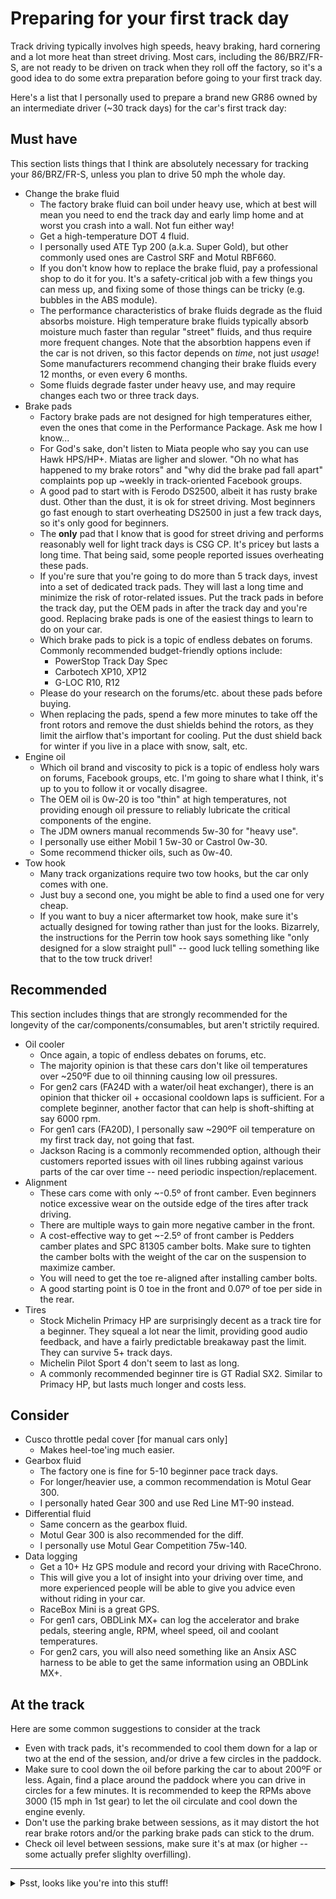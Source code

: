 # Preparing for your first track day

Track driving typically involves high speeds, heavy braking, hard cornering and
a lot more heat than street driving. Most cars, including the 86/BRZ/FR-S, are
not ready to be driven on track when they roll off the factory, so it's a good
idea to do some extra preparation before going to your first track day.

Here's a list that I personally used to prepare a brand new GR86 owned by an
intermediate driver (~30 track days) for the car's first track day:

## Must have

This section lists things that I think are absolutely necessary for tracking
your 86/BRZ/FR-S, unless you plan to drive 50 mph the whole day.

* Change the brake fluid
  * The factory brake fluid can boil under heavy use, which at best will mean
    you need to end the track day and early limp home and at worst you crash
    into a wall. Not fun either way!
  * Get a high-temperature DOT 4 fluid.
  * I personally used ATE Typ 200 (a.k.a. Super Gold), but other commonly used
    ones are Castrol SRF and Motul RBF660.
  * If you don't know how to replace the brake fluid, pay a professional shop to
    do it for you. It's a safety-critical job with a few things you can mess up,
    and fixing some of those things can be tricky (e.g. bubbles in the ABS
    module).
  * The performance characteristics of brake fluids degrade as the fluid absorbs
    moisture. High temperature brake fluids typically absorb moisture much faster
    than regular "street" fluids, and thus require more frequent changes. Note that
    the absorbtion happens even if the car is not driven, so this factor depends
    on *time*, not just *usage*! Some manufacturers recommend changing their brake
    fluids every 12 months, or even every 6 months.
  * Some fluids degrade faster under heavy use, and may require changes each two
    or three track days.
* Brake pads
  * Factory brake pads are not designed for high temperatures either, even the
    ones that come in the Performance Package. Ask me how I know...
  * For God's sake, don't listen to Miata people who say you can use Hawk
    HPS/HP+. Miatas are ligher and slower. "Oh no what has happened to my brake
    rotors" and "why did the brake pad fall apart" complaints pop up ~weekly in
    track-oriented Facebook groups.
  * A good pad to start with is Ferodo DS2500, albeit it has rusty brake dust.
    Other than the dust, it is ok for street driving. Most beginners go fast
    enough to start overheating DS2500 in just a few track days, so it's only
    good for beginners.
  * The **only** pad that I know that is good for street driving and performs
    reasonably well for light track days is CSG CP. It's pricey but lasts a long
    time. That being said, some people reported issues overheating these pads.
  * If you're sure that you're going to do more than 5 track days, invest into a
    set of dedicated track pads. They will last a long time and minimize the
    risk of rotor-related issues. Put the track pads in before the track day,
    put the OEM pads in after the track day and you're good. Replacing brake
    pads is one of the easiest things to learn to do on your car.
  * Which brake pads to pick is a topic of endless debates on forums. Commonly
    recommended budget-friendly options include:
    * PowerStop Track Day Spec
    * Carbotech XP10, XP12
    * G-LOC R10, R12
  * Please do your research on the forums/etc. about these pads before buying.
  * When replacing the pads, spend a few more minutes to take off the front
    rotors and remove the dust shields behind the rotors, as they limit the
    airflow that's important for cooling. Put the dust shield back for winter if
    you live in a place with snow, salt, etc.
* Engine oil
  * Which oil brand and viscosity to pick is a topic of endless holy wars on
    forums, Facebook groups, etc. I'm going to share what I think, it's up to
    you to follow it or vocally disagree.
  * The OEM oil is 0w-20 is too "thin" at high temperatures, not providing
    enough oil pressure to reliably lubricate the critical components of the
    engine.
  * The JDM owners manual recommends 5w-30 for "heavy use".
  * I personally use either Mobil 1 5w-30 or Castrol 0w-30.
  * Some recommend thicker oils, such as 0w-40.
* Tow hook
  * Many track organizations require two tow hooks, but the car only comes with
    one.
  * Just buy a second one, you might be able to find a used one for very cheap.
  * If you want to buy a nicer aftermarket tow hook, make sure it's actually
    designed for towing rather than just for the looks. Bizarrely, the
    instructions for the Perrin tow hook says something like "only designed for
    a slow straight pull" -- good luck telling something like that to the tow
    truck driver!

## Recommended

This section includes things that are strongly recommended for the longevity of
the car/components/consumables, but aren't strictily required.

* Oil cooler
  * Once again, a topic of endless debates on forums, etc.
  * The majority opinion is that these cars don't like oil temperatures over
    ~250ºF due to oil thinning causing low oil pressures.
  * For gen2 cars (FA24D with a water/oil heat exchanger), there is an opinion
    that thicker oil + occasional cooldown laps is sufficient. For a complete
    beginner, another factor that can help is shoft-shifting at say 6000 rpm.
  * For gen1 cars (FA20D), I personally saw ~290ºF oil temperature on my first
    track day, not going that fast.
  * Jackson Racing is a commonly recommended option, although their customers
    reported issues with oil lines rubbing against various parts of the car over
    time -- need periodic inspection/replacement.
* Alignment
  * These cars come with only ~-0.5º of front camber. Even beginners notice
    excessive wear on the outside edge of the tires after track driving.
  * There are multiple ways to gain more negative camber in the front.
  * A cost-effective way to get ~-2.5º of front camber is Pedders camber plates
    and SPC 81305 camber bolts. Make sure to tighten the camber bolts with the
    weight of the car on the suspension to maximize camber.
  * You will need to get the toe re-aligned after installing camber bolts.
  * A good starting point is 0 toe in the front and 0.07º of toe per side in the
    rear.
* Tires
  * Stock Michelin Primacy HP are surprisingly decent as a track tire for a
    beginner. They squeal a lot near the limit, providing good audio feedback,
    and have a fairly predictable breakaway past the limit. They can survive 5+
    track days.
  * Michelin Pilot Sport 4 don't seem to last as long.
  * A commonly recommended beginner tire is GT Radial SX2. Similar to Primacy
    HP, but lasts much longer and costs less.

## Consider

* Cusco throttle pedal cover [for manual cars only]
  * Makes heel-toe'ing much easier.
* Gearbox fluid
  * The factory one is fine for 5-10 beginner pace track days.
  * For longer/heavier use, a common recommendation is Motul Gear 300.
  * I personally hated Gear 300 and use Red Line MT-90 instead.
* Differential fluid
  * Same concern as the gearbox fluid.
  * Motul Gear 300 is also recommended for the diff.
  * I personally use Motul Gear Competition 75w-140.
* Data logging
  * Get a 10+ Hz GPS module and record your driving with RaceChrono.
  * This will give you a lot of insight into your driving over time, and more
    experienced people will be able to give you advice even without riding in
    your car.
  * RaceBox Mini is a great GPS.
  * For gen1 cars, OBDLink MX+ can log the accelerator and brake pedals,
    steering angle, RPM, wheel speed, oil and coolant temperatures.
  * For gen2 cars, you will also need something like an Ansix ASC harness to be
    able to get the same information using an OBDLink MX+.

## At the track

Here are some common suggestions to consider at the track

* Even with track pads, it's recommended to cool them down for a lap or two at
  the end of the session, and/or drive a few circles in the paddock.
* Make sure to cool down the oil before parking the car to about 200ºF or less.
  Again, find a place around the paddock where you can drive in circles for a
  few minutes. It is recommended to keep the RPMs above 3000 (15 mph in 1st
  gear) to let the oil circulate and cool down the engine evenly.
* Don't use the parking brake between sessions, as it may distort the hot rear
  brake rotors and/or the parking brake pads can stick to the drum.
* Check oil level between sessions, make sure it's at max (or higher --
  some actually prefer slighlty overfilling).

---

<details>
  <summary>Psst, looks like you're into this stuff!</summary>

  If you found this page useful, consider donating so I can buy some beer/boba:

  [![paypal](https://www.paypalobjects.com/en_US/i/btn/btn_donateCC_LG.gif)](https://www.paypal.com/donate?business=ZKULAWZFJKCES&item_name=Donation+to+support+the+ft86+project+on+GitHub&currency_code=USD)
</details>
